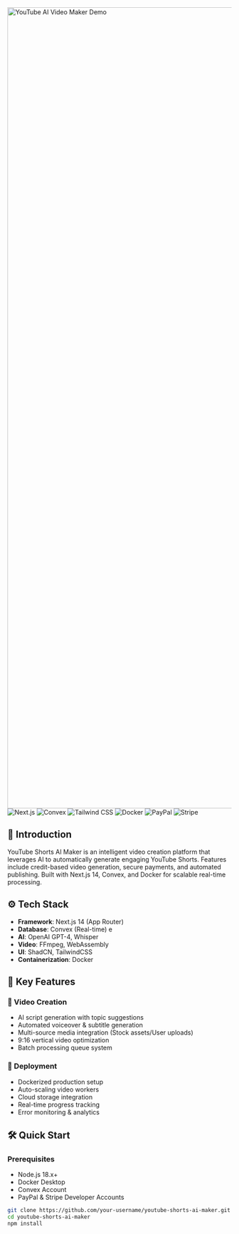 <img width="1800" alt="YouTube AI Video Maker Demo" >




<div>
  <img src="https://img.shields.io/badge/-Next.js-black?style=for-the-badge&logoColor=white&logo=nextdotjs&color=000000" alt="Next.js" />
  <img src="https://img.shields.io/badge/-Convex-black?style=for-the-badge&logoColor=white&logo=convex&color=5C4DEE" alt="Convex" />
 
  <img src="https://img.shields.io/badge/-Tailwind_CSS-black?style=for-the-badge&logoColor=white&logo=tailwindcss&color=06B6D4" alt="Tailwind CSS" />
  <img src="https://img.shields.io/badge/-Docker-black?style=for-the-badge&logoColor=white&logo=docker&color=2496ED" alt="Docker" />
  <img src="https://img.shields.io/badge/-PayPal-00457C?style=for-the-badge&logo=paypal&logoColor=white" alt="PayPal" />
  <img src="https://img.shields.io/badge/-Stripe-008CDD?style=for-the-badge&logo=stripe&logoColor=white" alt="Stripe" />
</div>

## 🤖 Introduction
YouTube Shorts AI Maker is an intelligent video creation platform that leverages AI to automatically generate engaging YouTube Shorts. Features include credit-based video generation, secure payments, and automated publishing. Built with Next.js 14, Convex, and Docker for scalable real-time processing.

## ⚙️ Tech Stack
- **Framework**: Next.js 14 (App Router)
- **Database**: Convex (Real-time)
e
- **AI**: OpenAI GPT-4, Whisper
- **Video**: FFmpeg, WebAssembly
- **UI**: ShadCN, TailwindCSS
- **Containerization**: Docker

## 🔋 Key Features

### 🎥 Video Creation
- AI script generation with topic suggestions
- Automated voiceover & subtitle generation
- Multi-source media integration (Stock assets/User uploads)
- 9:16 vertical video optimization
- Batch processing queue system



### 🚀 Deployment
- Dockerized production setup
- Auto-scaling video workers
- Cloud storage integration
- Real-time progress tracking
- Error monitoring & analytics

## 🛠 Quick Start

### Prerequisites
- Node.js 18.x+
- Docker Desktop
- Convex Account
- PayPal & Stripe Developer Accounts

```bash
git clone https://github.com/your-username/youtube-shorts-ai-maker.git
cd youtube-shorts-ai-maker
npm install
 
